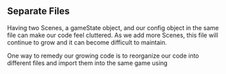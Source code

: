 ## Separate Files

Having two Scenes, a gameState object, and our config object in the same file can make our code feel cluttered. As we add more Scenes, this file will continue to grow and it can become difficult to maintain.

One way to remedy our growing code is to reorganize our code into different files and import them into the same game using <script> elements inside our index.html file.

Currently, the <body> of index.html looks like:
```js
<body>
  <script src="https://cdn.jsdelivr.net/npm/phaser@3.16.2/dist/phaser.min.js"></script>
  <script src="game.js"></script>
</body>
We can break up the code in game.js into files, each one containing code for a specific scene so that our <body> looks more like:

<body>
  <script src="https://cdn.jsdelivr.net/npm/phaser@3.16.2/dist/phaser.min.js"></script>

  <script src="firstScene.js"></script>
  <script src="secondScene.js"></script>
  <script src="thirdScene.js"></script>
  <script src="game.js"></script>
</body>
```
We’ll keep each Scene’s code inside separate files to make it easier to maintain our growing code and avoid the need to scroll through a single gigantic game file.

## Instructions

We’ve already provided new blank files, StartScene.js and GameScene.js.

To include these files in our game, in index.html add two <script> elements BELOW the <script> element that links to the Phaser CDN.

One of the <script> will have a src attribute of "StartScene.js" and the other a src attribute of "GameScene.js".

Copy the entire code for the StartScene class from game.js and paste the code into the StartScene.js file.

Remove the code for the StartScene class from game.js.

Like we did for StartScene, transfer the GameScene scene code to the GameScene.js. Make sure that the game.js no longer has the GameScene code.

## My Code
```js
// Paste in ONLY the GameScene class below:


class GameScene extends Phaser.Scene {
	constructor(){
		super({ key: 'GameScene' })
	}

	preload() {
		this.load.image('bug1', 'https://s3.amazonaws.com/codecademy-content/courses/learn-phaser/physics/bug_1.png');
		this.load.image('bug2', 'https://s3.amazonaws.com/codecademy-content/courses/learn-phaser/physics/bug_2.png');
		this.load.image('bug3', 'https://s3.amazonaws.com/codecademy-content/courses/learn-phaser/physics/bug_3.png');
		this.load.image('platform', 'https://s3.amazonaws.com/codecademy-content/courses/learn-phaser/physics/platform.png');
		this.load.image('codey', 'https://s3.amazonaws.com/codecademy-content/courses/learn-phaser/physics/codey.png');
	}

	create() {
		gameState.player = this.physics.add.sprite(225, 450, 'codey').setScale(.5);

		const platforms = this.physics.add.staticGroup();

		platforms.create(225, 490, 'platform').setScale(1, .3).refreshBody();

		gameState.scoreText = this.add.text(195, 485, 'Score: 0', { fontSize: '15px', fill: '#000000' });

		gameState.player.setCollideWorldBounds(true);

		this.physics.add.collider(gameState.player, platforms);

		gameState.cursors = this.input.keyboard.createCursorKeys();

		const bugs = this.physics.add.group();

		const bugGen = () => {
			const xCoord = Math.random() * 640
			bugs.create(xCoord, 10, 'bug1')
		}

		const bugGenLoop = this.time.addEvent({
			delay: 100,
			callback: bugGen,
			callbackScope: this,
			loop: true,
		});

		this.physics.add.collider(bugs, platforms, bug => {
			bug.destroy();
			gameState.score += 10;
			gameState.scoreText.setText(`Score: ${gameState.score}`);
		})

		this.physics.add.collider(gameState.player, bugs, () => {
			bugGenLoop.destroy();
			this.physics.pause();
			this.add.text(180, 250, 'Game Over', { fontSize: '15px', fill: '#000000' });
			this.add.text(152, 270, 'Click to Restart', { fontSize: '15px', fill: '#000000' });

			this.input.on('pointerup', () => {
				gameState.score = 0;
				this.scene.restart();
			});
		});
	}

	update() {
		if (gameState.cursors.left.isDown) {
			gameState.player.setVelocityX(-160);
		} else if (gameState.cursors.right.isDown) {
			gameState.player.setVelocityX(160);
		} else {
			gameState.player.setVelocityX(0);
		}
	}
}
  
```

